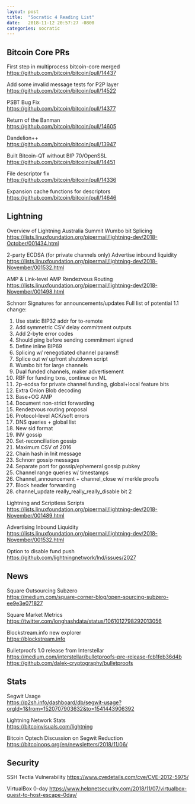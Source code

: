 ```yaml
---
layout: post
title:  "Socratic 4 Reading List"
date:   2018-11-12 20:57:27 -0800
categories: socratic
---
```


## Bitcoin Core PRs

First step in multiprocess bitcoin-core merged  
<https://github.com/bitcoin/bitcoin/pull/14437>

Add some invalid message tests for P2P layer  
<https://github.com/bitcoin/bitcoin/pull/14522>

PSBT Bug Fix  
<https://github.com/bitcoin/bitcoin/pull/14377>

Return of the Banman  
<https://github.com/bitcoin/bitcoin/pull/14605>

Dandelion++  
<https://github.com/bitcoin/bitcoin/pull/13947>

Built Bitcoin-QT without BIP 70/OpenSSL  
<https://github.com/bitcoin/bitcoin/pull/14451>

File descriptor fix  
<https://github.com/bitcoin/bitcoin/pull/14336>

Expansion cache functions for descriptors  
<https://github.com/bitcoin/bitcoin/pull/14646>


## Lightning

Overview of Lightning Australia Summit
Wumbo bit
Splicing
<https://lists.linuxfoundation.org/pipermail/lightning-dev/2018-October/001434.html>

2-party ECDSA (for private channels only)
Advertise inbound liquidity
<https://lists.linuxfoundation.org/pipermail/lightning-dev/2018-November/001532.html>

AMP & Link-level AMP
Rendezvous Routing
<https://lists.linuxfoundation.org/pipermail/lightning-dev/2018-November/001498.html>

Schnorr Signatures for announcements/updates
Full list of potential 1.1 change:
1. Use static BIP32 addr for to-remote
2. Add symmetric CSV delay commitment outputs
3. Add 2-byte error codes
4. Should ping before sending commitment signed
5. Define inline BIP69
6. Splicing w/ renegotiated channel params!!
7. Splice out w/ upfront shutdown script
8. Wumbo bit for large channels
9. Dual funded channels, maker advertisement
10. RBF for funding txns, continue on ML
11. 2p-ecdsa for private channel funding, global+local feature bits
12. Extra Onion Blob decoding
13. Base+OG AMP
14. Document non-strict forwarding
15. Rendezvous routing proposal
16. Protocol-level ACK/soft errors
17. DNS queries + global list
18. New sid format
19. INV gossip
20. Set-reconciliation gossip
21. Maximum CSV of 2016
22. Chain hash in Init message
23. Schnorr gossip messages
24. Separate port for gossip/ephemeral gossip pubkey
25. Channel range queries w/ timestamps
26. Channel_announcement + channel_close w/ merkle proofs
27. Block header forwarding
28. channel_update really_really_really_disable bit 2

Lightning and Scriptless Scripts  
<https://lists.linuxfoundation.org/pipermail/lightning-dev/2018-November/001489.html>

Advertising Inbound Liquidity  
<https://lists.linuxfoundation.org/pipermail/lightning-dev/2018-November/001532.html>

Option to disable fund push  
<https://github.com/lightningnetwork/lnd/issues/2027>


## News

Square Outsourcing Subzero  
<https://medium.com/square-corner-blog/open-sourcing-subzero-ee9e3e071827>

Square Market Metrics  
<https://twitter.com/longhashdata/status/1061012798292013056>

Blockstream.info new explorer  
<https://blockstream.info>

Bulletproofs 1.0 release from Interstellar 
<https://medium.com/interstellar/bulletproofs-pre-release-fcb1feb36d4b>
<https://github.com/dalek-cryptography/bulletproofs>


## Stats
Segwit Usage  
<https://p2sh.info/dashboard/db/segwit-usage?orgId=1&from=1520707903632&to=1541443906392>

Lightning Network Stats  
<https://bitcoinvisuals.com/lightning>

Bitcoin Optech Discussion on Segwit Reduction  
<https://bitcoinops.org/en/newsletters/2018/11/06/>


## Security
SSH Tectia Vulnerability
<https://www.cvedetails.com/cve/CVE-2012-5975/>

VirtualBox 0-day
<https://www.helpnetsecurity.com/2018/11/07/virtualbox-guest-to-host-escape-0day/>










